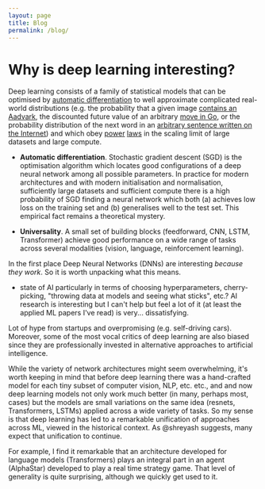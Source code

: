 ```yaml
---
layout: page
title: Blog
permalink: /blog/
---
```


# Why is deep learning interesting?

Deep learning consists of a family of statistical models that can be optimised by [automatic differentiation](https://en.wikipedia.org/wiki/Automatic_differentiation) to well approximate complicated real-world distributions (e.g. the probability that a given image [contains an Aadvark](http://www.image-net.org/explore?wnid=n02082791), the discounted future value of an arbitrary [move in Go](https://www.youtube.com/watch?v=WXuK6gekU1Y), or the probability distribution of the next word in an [arbitrary sentence written on the Internet](https://arxiv.org/abs/2005.14165)) and which obey [power](https://arxiv.org/abs/1712.00409) [laws](https://arxiv.org/abs/2001.08361) in the scaling limit of large datasets and large compute.

* **Automatic differentiation**. Stochastic gradient descent (SGD) is the optimisation algorithm which locates good configurations of a deep neural network among all possible parameters. In practice for modern architectures and with modern initialisation and normalisation, sufficiently large datasets and sufficient compute there is a high probability of SGD finding a neural network which both (a) achieves low loss on the training set and (b) generalises well to the test set. This empirical fact remains a theoretical mystery.

* **Universality**. A small set of building blocks (feedforward, CNN, LSTM, Transformer) achieve good performance on a wide range of tasks across several modalities (vision, language, reinforcement learning). 

In the first place Deep Neural Networks (DNNs) are interesting *because they work*. So it is worth unpacking what this means.

* state of AI particularly in terms of choosing hyperparameters, cherry-picking, "throwing data at models and seeing what sticks", etc.? AI research is interesting but I can't help but feel a lot of it (at least the applied ML papers I've read) is very... dissatisfying.

Lot of hype from startups and overpromising (e.g. self-driving cars). Moreover, some of the most vocal critics of deep learning are also biased since they are professionally invested in alternative approaches to artificial intelligence.

While the variety of network architectures might seem overwhelming, it's worth keeping in mind that before deep learning there was a hand-crafted model for each tiny subset of computer vision, NLP, etc. etc., and and now deep learning models not only work much better (in many, perhaps most, cases) but the models are small variations on the same idea (resnets, Transformers, LSTMs) applied across a wide variety of tasks. So my sense is that deep learning has led to a remarkable unification of approaches across ML, viewed in the historical context. As @shreyash suggests, many expect that unification to continue.

For example, I find it remarkable that an architecture developed for language models (Transformers) plays an integral part in an agent (AlphaStar) developed to play a real time strategy game. That level of generality is quite surprising, although we quickly get used to it.
